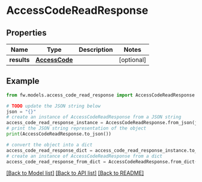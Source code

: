 # AccessCodeReadResponse


## Properties

Name | Type | Description | Notes
------------ | ------------- | ------------- | -------------
**results** | [**AccessCode**](AccessCode.md) |  | [optional] 

## Example

```python
from fw.models.access_code_read_response import AccessCodeReadResponse

# TODO update the JSON string below
json = "{}"
# create an instance of AccessCodeReadResponse from a JSON string
access_code_read_response_instance = AccessCodeReadResponse.from_json(json)
# print the JSON string representation of the object
print(AccessCodeReadResponse.to_json())

# convert the object into a dict
access_code_read_response_dict = access_code_read_response_instance.to_dict()
# create an instance of AccessCodeReadResponse from a dict
access_code_read_response_from_dict = AccessCodeReadResponse.from_dict(access_code_read_response_dict)
```
[[Back to Model list]](../README.md#documentation-for-models) [[Back to API list]](../README.md#documentation-for-api-endpoints) [[Back to README]](../README.md)


